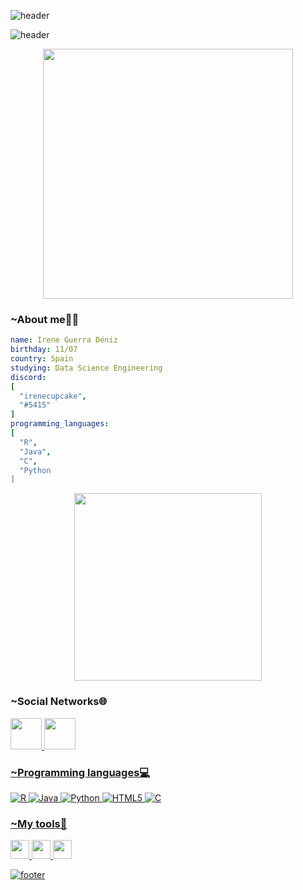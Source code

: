
![header](https://capsule-render.vercel.app/api?type=waving&color=0:58B1EC,100:BB44E7&section=header&text=Irene%20Guerra&fontSize=60&fontColor=E2CBEA&fontAlignY=30)

![header](https://capsule-render.vercel.app/api?type=transparent&section=header&text=Data%20Science%20Engineering&fontSize=30&fontColor=5C46BF&fontAlignY=30&animation=twinkling)

<div align="center">
<img height=400 src="https://media.giphy.com/media/juua9i2c2fA0AIp2iq/giphy.gif"/>
</div>

### ~About me👩‍💻

```yaml
name: Irene Guerra Déniz
birthday: 11/07
country: Spain
studying: Data Science Engineering
discord: 
[
  "irenecupcake",
  "#5415"
]
programming_languages: 
[
  "R", 
  "Java", 
  "C", 
  "Python
]
```

<div align="center">
<img height="300" src="https://media.giphy.com/media/JrXas5ecb4FkwbFpIE/giphy.gif"/> 
</div>

### ~Social Networks🌐

<a href="https://www.instagram.com/irenee.g11/">
 <img height="50" src="https://user-images.githubusercontent.com/46517096/166974368-9798f39f-1f46-499c-b14e-81f0a3f83a06.png"/>
<a href="https://discord.com/">
 <img height="50" src="https://img.icons8.com/doodle/452/discord-new-logo.png"/>
 



### ~Programming languages💻

![R](https://img.shields.io/badge/r-%23276DC3.svg?style=for-the-badge&logo=r&logoColor=white)
![Java](https://img.shields.io/badge/java-%23ED8B00.svg?style=for-the-badge&logo=java&logoColor=white)
![Python](https://img.shields.io/badge/python-3670A0?style=for-the-badge&logo=python&logoColor=ffdd54)
![HTML5](https://img.shields.io/badge/html5-%23E34F26.svg?style=for-the-badge&logo=html5&logoColor=white)
![C](https://img.shields.io/badge/c-%2300599C.svg?style=for-the-badge&logo=c&logoColor=white)

### ~My tools🔧

<img height=30 src="https://cdn2.iconfinder.com/data/icons/social-icons-color/512/visualstudio-512.png"/> 
<img height=30 src="https://upload.wikimedia.org/wikipedia/commons/9/9c/IntelliJ_IDEA_Icon.svg"/>
<img height=30 src="https://upload.wikimedia.org/wikipedia/commons/1/1d/PyCharm_Icon.svg"/>



![footer](https://capsule-render.vercel.app/api?type=waving&color=0:58B1EC,100:BB44E7&section=footer)

